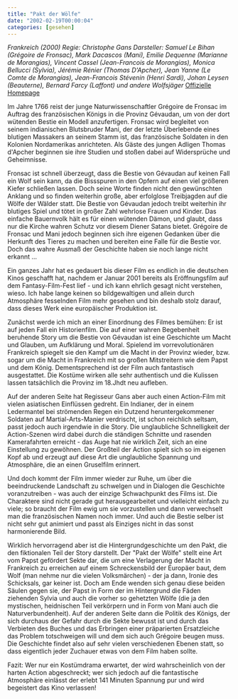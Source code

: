 ```yaml
---
title: "Pakt der Wölfe"
date: "2002-02-19T00:00:04"
categories: [gesehen]
---
```


*Frankreich (2000)
Regie: Christophe Gans
Darsteller: Samuel Le Bihan (Grégoire de Fronsac), Mark Dacascos (Mani), Emilie Dequenne (Marianne de Morangias), Vincent Cassel (Jean-Francois de Morangias), Monica Bellucci (Sylvia), Jérémie Rénier (Thomas D'Apcher), Jean Yanne (Le Comte de Morangias), Jean-Francois Stévenin (Henri Sardi), Johan Leysen (Beauterne), Bernard Farcy (Laffont) und andere Wolfsjäger*
[Offizielle Homepage](http://www.paktderwoelfe.de/)

Im Jahre 1766 reist der junge Naturwissenschaftler Grégoire de Fronsac im Auftrag des französischen Königs in die Provinz Gévaudan, um von der dort wütenden Bestie ein Modell anzufertigen. Fronsac wird begleitet von seinem indianischen Blutsbruder Mani, der der letzte Überlebende eines blutigen Massakers an seinem Stamm ist, das französische Soldaten in den Kolonien Nordamerikas anrichteten. Als Gäste des jungen Adligen Thomas d'Apcher beginnen sie ihre Studien und stoßen dabei auf Widersprüche und Geheimnisse.

Fronsac ist schnell überzeugt, dass die Bestie von Gévaudan auf keinen Fall ein Wolf sein kann, da die Bissspuren in den Opfern auf einen viel größeren Kiefer schließen lassen. Doch seine Worte finden nicht den gewünschten Anklang und so finden weiterhin große, aber erfolglose Treibjagden auf die Wölfe der Wälder statt. Die Bestie von Gévaudan jedoch treibt weiterhin ihr blutiges Spiel und tötet in großer Zahl wehrlose Frauen und Kinder. Das einfache Bauernvolk hält es für einen wütenden Dämon, und glaubt, dass nur die Kirche wahren Schutz vor diesem Diener Satans bietet. Grégoire de Fronsac und Mani jedoch beginnen sich ihre eigenen Gedanken über die Herkunft des Tieres zu machen und bereiten eine Falle für die Bestie vor. Doch das wahre Ausmaß der Geschichte haben sie noch lange nicht erkannt ...

Ein ganzes Jahr hat es gedauert bis dieser Film es endlich in die deutschen Kinos geschafft hat, nachdem er Januar 2001 bereits als Eröffnungsfilm auf dem Fantasy-Film-Fest lief - und ich kann ehrlich gesagt nicht verstehen, wieso. Ich habe lange keinen so bildgewaltigen und allein durch Atmosphäre fesselnden Film mehr gesehen und bin deshalb stolz darauf, dass dieses Werk eine europäischer Produktion ist.

Zunächst werde ich mich an einer Einordnung des Filmes bemühen: Er ist auf jeden Fall ein Historienfilm. Die auf einer wahren Begebenheit beruhende Story um die Bestie von Gévaudan ist eine Geschichte um Macht und Glauben, um Aufklärung und Moral. Spielend im vorrevolutionären Frankreich spiegelt sie den Kampf um die Macht in der Provinz wieder, bzw. sogar um die Macht in Frankreich mit so großen Mitstreitern wie dem Papst und dem König. Dementsprechend ist der Film auch fantastisch ausgestattet. Die Kostüme wirken alle sehr authentisch und die Kulissen lassen tatsächlich die Provinz im 18.Jhdt neu aufleben.

Auf der anderen Seite hat Regisseur Gans aber auch einen Action-Film mit vielen asiatischen Einflüssen gedreht. Ein Indianer, der in einem Ledermantel bei strömenden Regen ein Dutzend heruntergekommener Soldaten auf Martial-Arts-Manier verdrischt, ist schon reichlich seltsam, passt jedoch auch irgendwie in die Story. Die unglaubliche Schnelligkeit der Action-Szenen wird dabei durch die ständigen Schnitte und rasenden Kamerafahrten erreicht - das Auge hat nie wirklich Zeit, sich an eine Einstellung zu gewöhnen. Der Großteil der Action spielt sich so im eigenen Kopf ab und erzeugt auf diese Art die unglaubliche Spannung und Atmosphäre, die an einen Gruselfilm erinnert.

Und doch kommt der Film immer wieder zur Ruhe, um über die beeindruckende Landschaft zu schwelgen und in Dialogen die Geschichte voranzutreiben - was auch der einzige Schwachpunkt des Films ist. Die Charaktere sind nicht gerade gut herausgearbeitet und vielleicht einfach zu viele; so braucht der Film ewig um sie vorzustellen und dann verwechselt man die französischen Namen noch immer. Und auch die Bestie selber ist nicht sehr gut animiert und passt als Einziges nicht in das sonst harmonierende Bild.

Wirklich hervorragend aber ist die Hintergrundgeschichte um den Pakt, die den fiktionalen Teil der Story darstellt. Der "Pakt der Wölfe" stellt eine Art vom Papst gefördert Sekte dar, die um eine Verlagerung der Macht in Frankreich zu erreichen auf einem Schreckensbild der Europäer baut, dem Wolf (man nehme nur die vielen Volksmärchen) - der ja dann, Ironie des Schicksals, gar keiner ist. Doch am Ende wenden sich genau diese beiden Säulen gegen sie, der Papst in Form der im Hintergrund die Fäden ziehenden Sylvia und auch die vorher so gehetzten Wölfe (die ja den mystischen, heidnischen Teil verkörpern und in Form von Mani auch die Naturverbundenheit). Auf der anderen Seite dann die Politik des Königs, der sich durchaus der Gefahr durch die Sekte bewusst ist und durch das Verbieten des Buches und das Erbringen einer präparierten Ersatzleiche das Problem totschweigen will und dem sich auch Grégoire beugen muss. Die Geschichte findet also auf sehr vielen verschiedenen Ebenen statt, so dass eigentlich jeder Zuchauer etwas von dem Film haben sollte.

Fazit: Wer nur ein Kostümdrama erwartet, der wird wahrscheinlich von der harten Action abgeschreckt; wer sich jedoch auf die fantastische Atmosphäre einlässt der erlebt 141 Minuten Spannung pur und wird begeistert das Kino verlassen!
